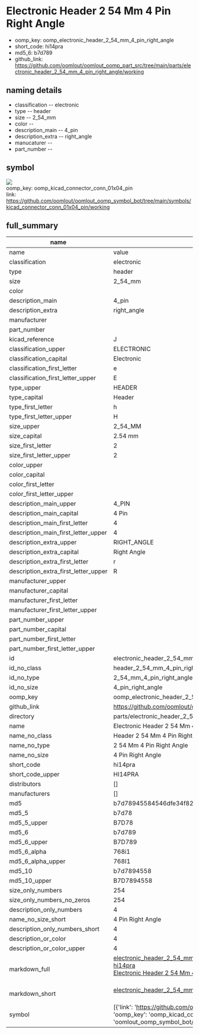 # Electronic Header 2 54 Mm 4 Pin Right Angle

  
* oomp_key: oomp_electronic_header_2_54_mm_4_pin_right_angle 
* short_code: hi14pra
* md5_6: b7d789  
* github_link: https://github.com/oomlout/oomlout_oomp_part_src/tree/main/parts/electronic_header_2_54_mm_4_pin_right_angle/working  
## naming details
* classification -- electronic
* type -- header
* size -- 2_54_mm
* color -- 
* description_main -- 4_pin
* description_extra -- right_angle
* manucaturer -- 
* part_number -- 



## symbol

![](symbol/{index}}/working/working_600.png)  
oomp_key: oomp_kicad_connector_conn_01x04_pin  
link: https://github.com/oomlout/oomlout_oomp_symbol_bot/tree/main/symbols/kicad_connector_conn_01x04_pin/working  


## full_summary
| name | value | 
| --- | --- | 
| name | value | 
| classification | electronic | 
| type | header | 
| size | 2_54_mm | 
| color |  | 
| description_main | 4_pin | 
| description_extra | right_angle | 
| manufacturer |  | 
| part_number |  | 
| kicad_reference | J | 
| classification_upper | ELECTRONIC | 
| classification_capital | Electronic | 
| classification_first_letter | e | 
| classification_first_letter_upper | E | 
| type_upper | HEADER | 
| type_capital | Header | 
| type_first_letter | h | 
| type_first_letter_upper | H | 
| size_upper | 2_54_MM | 
| size_capital | 2.54 mm | 
| size_first_letter | 2 | 
| size_first_letter_upper | 2 | 
| color_upper |  | 
| color_capital |  | 
| color_first_letter |  | 
| color_first_letter_upper |  | 
| description_main_upper | 4_PIN | 
| description_main_capital | 4 Pin | 
| description_main_first_letter | 4 | 
| description_main_first_letter_upper | 4 | 
| description_extra_upper | RIGHT_ANGLE | 
| description_extra_capital | Right Angle | 
| description_extra_first_letter | r | 
| description_extra_first_letter_upper | R | 
| manufacturer_upper |  | 
| manufacturer_capital |  | 
| manufacturer_first_letter |  | 
| manufacturer_first_letter_upper |  | 
| part_number_upper |  | 
| part_number_capital |  | 
| part_number_first_letter |  | 
| part_number_first_letter_upper |  | 
| id | electronic_header_2_54_mm_4_pin_right_angle | 
| id_no_class | header_2_54_mm_4_pin_right_angle | 
| id_no_type | 2_54_mm_4_pin_right_angle | 
| id_no_size | 4_pin_right_angle | 
| oomp_key | oomp_electronic_header_2_54_mm_4_pin_right_angle | 
| github_link | https://github.com/oomlout/oomlout_oomp_part_src/tree/main/parts/electronic_header_2_54_mm_4_pin_right_angle/working | 
| directory | parts/electronic_header_2_54_mm_4_pin_right_angle | 
| name | Electronic Header 2 54 Mm 4 Pin Right Angle | 
| name_no_class | Header 2 54 Mm 4 Pin Right Angle | 
| name_no_type | 2 54 Mm 4 Pin Right Angle | 
| name_no_size | 4 Pin Right Angle | 
| short_code | hi14pra | 
| short_code_upper | HI14PRA | 
| distributors | [] | 
| manufacturers | [] | 
| md5 | b7d78945584546dfe34f82c917a34d5c | 
| md5_5 | b7d78 | 
| md5_5_upper | B7D78 | 
| md5_6 | b7d789 | 
| md5_6_upper | B7D789 | 
| md5_6_alpha | 768i1 | 
| md5_6_alpha_upper | 768I1 | 
| md5_10 | b7d7894558 | 
| md5_10_upper | B7D7894558 | 
| size_only_numbers | 254 | 
| size_only_numbers_no_zeros | 254 | 
| description_only_numbers | 4 | 
| name_no_size_short | 4 Pin Right Angle | 
| description_only_numbers_short | 4 | 
| description_or_color | 4 | 
| description_or_color_upper | 4 | 
| markdown_full | [electronic_header_2_54_mm_4_pin_right_angle](https://github.com/oomlout/oomlout_oomp_part_src/tree/main/parts/electronic_header_2_54_mm_4_pin_right_angle/working)<br>[hi14pra](https://github.com/oomlout/oomlout_oomp_part_src/tree/main/parts/electronic_header_2_54_mm_4_pin_right_angle/working)<br>[Electronic Header 2 54 Mm 4 Pin Right Angle](https://github.com/oomlout/oomlout_oomp_part_src/tree/main/parts/electronic_header_2_54_mm_4_pin_right_angle/working)<br><br> | 
| markdown_short | [electronic_header_2_54_mm_4_pin_right_angle](https://github.com/oomlout/oomlout_oomp_part_src/tree/main/parts/electronic_header_2_54_mm_4_pin_right_angle/working)<br><br> | 
| symbol | [{'link': 'https://github.com/oomlout/oomlout_oomp_symbol_bot/tree/main/symbols/kicad_connector_conn_01x04_pin', 'oomp_key': 'oomp_kicad_connector_conn_01x04_pin', 'directory': 'oomlout_oomp_symbol_bot/symbols/kicad_connector_conn_01x04_pin//working/working.kicad_sym', 'index': 0}] | 
